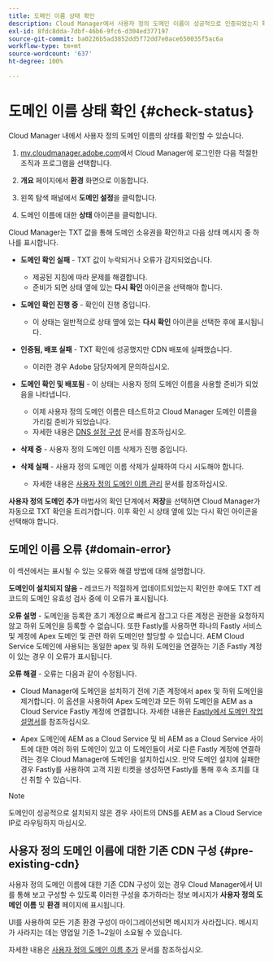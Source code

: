 ```yaml
---
title: 도메인 이름 상태 확인
description: Cloud Manager에서 사용자 정의 도메인 이름이 성공적으로 인증되었는지 확인하는 방법을 알아봅니다.
exl-id: 8fdc8dda-7dbf-46b6-9fc6-d304ed377197
source-git-commit: ba0226b5ad3852dd5f72dd7e0ace650035f5ac6a
workflow-type: tm+mt
source-wordcount: '637'
ht-degree: 100%

---
```



# 도메인 이름 상태 확인 {#check-status}

Cloud Manager 내에서 사용자 정의 도메인 이름의 상태를 확인할 수 있습니다.

1. [my.cloudmanager.adobe.com](https://my.cloudmanager.adobe.com/)에서 Cloud Manager에 로그인한 다음 적절한 조직과 프로그램을 선택합니다.

1. **개요** 페이지에서 **환경** 화면으로 이동합니다.

1. 왼쪽 탐색 패널에서 **도메인 설정**&#x200B;을 클릭합니다.

1. 도메인 이름에 대한 **상태** 아이콘을 클릭합니다.

Cloud Manager는 TXT 값을 통해 도메인 소유권을 확인하고 다음 상태 메시지 중 하나를 표시합니다.

* **도메인 확인 실패** - TXT 값이 누락되거나 오류가 감지되었습니다.

   * 제공된 지침에 따라 문제를 해결합니다.
   * 준비가 되면 상태 옆에 있는 **다시 확인** 아이콘을 선택해야 합니다.

* **도메인 확인 진행 중** - 확인이 진행 중입니다.

   * 이 상태는 일반적으로 상태 옆에 있는 **다시 확인** 아이콘을 선택한 후에 표시됩니다.

* **인증됨, 배포 실패** - TXT 확인에 성공했지만 CDN 배포에 실패했습니다.

   * 이러한 경우 Adobe 담당자에게 문의하십시오.

* **도메인 확인 및 배포됨** - 이 상태는 사용자 정의 도메인 이름을 사용할 준비가 되었음을 나타냅니다.

   * 이제 사용자 정의 도메인 이름은 테스트하고 Cloud Manager 도메인 이름을 가리킬 준비가 되었습니다.
   * 자세한 내용은 [DNS 설정 구성](/help/implementing/cloud-manager/custom-domain-names/configure-dns-settings.md) 문서를 참조하십시오.

* **삭제 중** - 사용자 정의 도메인 이름 삭제가 진행 중입니다.

* **삭제 실패** - 사용자 정의 도메인 이름 삭제가 실패하여 다시 시도해야 합니다.

   * 자세한 내용은 [사용자 정의 도메인 이름 관리](/help/implementing/cloud-manager/custom-domain-names/managing-custom-domain-names.md) 문서를 참조하십시오.

**사용자 정의 도메인 추가** 마법사의 확인 단계에서 **저장**&#x200B;을 선택하면 Cloud Manager가 자동으로 TXT 확인을 트리거합니다. 이후 확인 시 상태 옆에 있는 다시 확인 아이콘을 선택해야 합니다.

## 도메인 이름 오류 {#domain-error}

이 섹션에서는 표시될 수 있는 오류와 해결 방법에 대해 설명합니다.

**도메인이 설치되지 않음** - 레코드가 적절하게 업데이트되었는지 확인한 후에도 TXT 레코드의 도메인 유효성 검사 중에 이 오류가 표시됩니다.

**오류 설명** - 도메인을 등록한 초기 계정으로 빠르게 잠그고 다른 계정은 권한을 요청하지 않고 하위 도메인을 등록할 수 없습니다. 또한 Fastly를 사용하면 하나의 Fastly 서비스 및 계정에 Apex 도메인 및 관련 하위 도메인만 할당할 수 있습니다. AEM Cloud Service 도메인에 사용되는 동일한 apex 및 하위 도메인을 연결하는 기존 Fastly 계정이 있는 경우 이 오류가 표시됩니다.

**오류 해결** - 오류는 다음과 같이 수정됩니다.

* Cloud Manager에 도메인을 설치하기 전에 기존 계정에서 apex 및 하위 도메인을 제거합니다. 이 옵션을 사용하여 Apex 도메인과 모든 하위 도메인을 AEM as a Cloud Service Fastly 계정에 연결합니다. 자세한 내용은 [Fastly에서 도메인 작업 설명서](https://docs.fastly.com/en/guides/working-with-domains)를 참조하십시오.

* Apex 도메인에 AEM as a Cloud Service 및 비 AEM as a Cloud Service 사이트에 대한 여러 하위 도메인이 있고 이 도메인들이 서로 다른 Fastly 계정에 연결하려는 경우 Cloud Manager에 도메인을 설치하십시오. 만약 도메인 설치에 실패한 경우 Fastly를 사용하여 고객 지원 티켓을 생성하면 Fastly를 통해 후속 조치를 대신 취할 수 있습니다.

>[!NOTE]
>
>도메인이 성공적으로 설치되지 않은 경우 사이트의 DNS를 AEM as a Cloud Service IP로 라우팅하지 마십시오.

## 사용자 정의 도메인 이름에 대한 기존 CDN 구성 {#pre-existing-cdn}

사용자 정의 도메인 이름에 대한 기존 CDN 구성이 있는 경우 Cloud Manager에서 UI를 통해 보고 구성할 수 있도록 이러한 구성을 추가하라는 정보 메시지가 **사용자 정의 도메인 이름** 및 **환경** 페이지에 표시됩니다.

UI를 사용하여 모든 기존 환경 구성이 마이그레이션되면 메시지가 사라집니다. 메시지가 사라지는 데는 영업일 기준 1~2일이 소요될 수 있습니다.

자세한 내용은 [사용자 정의 도메인 이름 추가](/help/implementing/cloud-manager/custom-domain-names/add-custom-domain-name.md) 문서를 참조하십시오.
